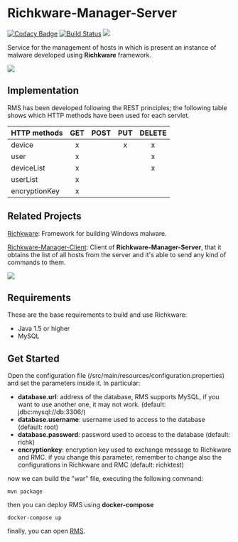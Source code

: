 # Richkware-Manager-Server
[![Codacy Badge](https://api.codacy.com/project/badge/Grade/e246694691aa4a44b2aa5008b74e61ef)](https://app.codacy.com/app/richkmeli/Richkware-Manager-Server?utm_source=github.com&utm_medium=referral&utm_content=richkmeli/Richkware-Manager-Server&utm_campaign=Badge_Grade_Dashboard)
[![Build Status](https://travis-ci.org/richkmeli/Richkware-Manager-Server.svg?branch=master)](https://travis-ci.org/richkmeli/Richkware-Manager-Server)
[![](https://jitpack.io/v/richkmeli/Richkware-Manager-Server.svg)](https://jitpack.io/#richkmeli/Richkware-Manager-Server)


Service for the management of hosts in which is present an instance of malware developed using **Richkware** framework.

 <img src="http://richk.altervista.org/rms.png">

## Implementation

RMS has been developed following the REST principles; the following table shows which HTTP methods have been used for each servlet.

|  HTTP methods  | GET | POST | PUT | DELETE |
|--------------|:----:|:---:|:---:|:------:|
| device | x | | x | x |
| user | x | | | x |
| deviceList | x | | | x |
| userList | x | | | |
| encryptionKey | x | | | |


## Related Projects

[Richkware](https://github.com/richkmeli/Richkware): Framework for building Windows malware.

[Richkware-Manager-Client](https://github.com/richkmeli/Richkware-Manager-Client): Client of **Richkware-Manager-Server**, that it obtains the list of all hosts from the server and it's able to send any kind of commands to them.

![](http://richk.altervista.org/RichkwareDiagram.svg)

## Requirements
These are the base requirements to build and use Richkware:

-   Java 1.5 or higher
-   MySQL

## Get Started

Open the configuration file (/src/main/resources/configuration.properties) and set the parameters inside it. In particular:

- __database.url__: address of the database, RMS supports MySQL, if you want to use another one, it may not work. (default: jdbc:mysql://db:3306/)
- __database.username__: username used to access to the database (default: root)
- __database.password__: password used to access to the database (default: richk)
- __encryptionkey__: encryption key used to exchange message to Richkware and RMC. if you change this parameter, remember to change also the configurations in Richkware and RMC (default: richktest)

now we can build the "war" file, executing the following command:
    
    mvn package

then you can deploy RMS using __docker-compose__

    docker-compose up

finally, you can open [RMS](http://0.0.0.0:8080/Richkware-Manager-Server/).